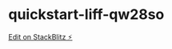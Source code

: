 # quickstart-liff-qw28so

[Edit on StackBlitz ⚡️](https://stackblitz.com/edit/quickstart-liff-qw28so)